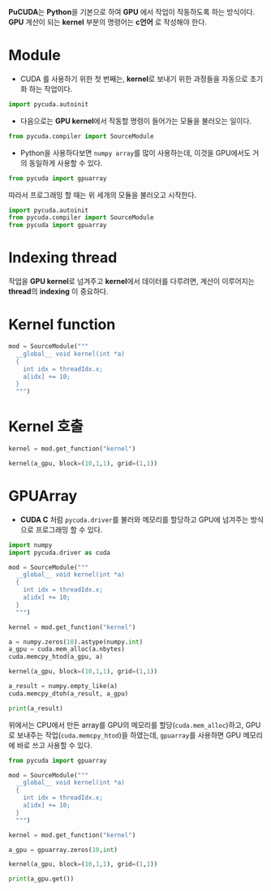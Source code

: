 **PuCUDA**는 **Python**을 기본으로 하여 **GPU** 에서 작업이 작동하도록 하는 방식이다. **GPU** 계산이 되는 **kernel** 부분의 명령어는 **c언어** 로 작성해야 한다.

# Module

- CUDA 를 사용하기 위한 첫 번째는, **kernel**로 보내기 위한 과정들을 자동으로 초기화 하는 작업이다.
```python
import pycuda.autoinit
```

- 다음으로는 **GPU kernel**에서 작동할 명령이 들어가는 모듈을 불러오는 일이다.
```python
from pycuda.compiler import SourceModule
```

- Python을 사용하다보면 `numpy array`를 많이 사용하는데, 이것을 GPU에서도 거의 동일하게 사용할 수 있다.
```python
from pycuda import gpuarray
```

따라서 프로그래밍 할 때는 위 세개의 모듈을 불러오고 시작한다.
```python
import pycuda.autoinit
from pycuda.compiler import SourceModule
from pycuda import gpuarray
```

# Indexing thread

작업을 **GPU kernel**로 넘겨주고 **kernel**에서 데이터를 다루려면, 계산이 이루어지는 **thread**의 **indexing** 이 중요하다.


# Kernel function
```python
mod = SourceModule("""
  __global__ void kernel(int *a)
  {
    int idx = threadIdx.x;
    a[idx] += 10;
  }
  """)
```

# Kernel 호출
```python
kernel = mod.get_function("kernel")

kernel(a_gpu, block=(10,1,1), grid=(1,1))
```

# GPUArray

- **CUDA C** 처럼 `pycuda.driver`를 불러와 메모리를 할당하고 GPU에 넘겨주는 방식으로 프로그래밍 할 수 있다.
```python
import numpy
import pycuda.driver as cuda

mod = SourceModule("""
  __global__ void kernel(int *a)
  {
    int idx = threadIdx.x;
    a[idx] += 10;
  }
  """)

kernel = mod.get_function("kernel")

a = numpy.zeros(10).astype(numpy.int)
a_gpu = cuda.mem_alloc(a.nbytes)
cuda.memcpy_htod(a_gpu, a)

kernel(a_gpu, block=(10,1,1), grid=(1,1))

a_result = numpy.empty_like(a)
cuda.memcpy_dtoh(a_result, a_gpu)

print(a_result)
```
위에서는 CPU에서 만든 array를 GPU의 메모리를 할당(`cuda.mem_alloc`)하고, GPU로 보내주는 작업(`cuda.memcpy_htod`)을 하였는데, `gpuarray`를 사용하면 GPU 메모리에 바로 쓰고 사용할 수 있다.
```python
from pycuda import gpuarray

mod = SourceModule("""
  __global__ void kernel(int *a)
  {
    int idx = threadIdx.x;
    a[idx] += 10;
  }
  """)

kernel = mod.get_function("kernel")

a_gpu = gpuarray.zeros(10,int)

kernel(a_gpu, block=(10,1,1), grid=(1,1))

print(a_gpu.get())
```
